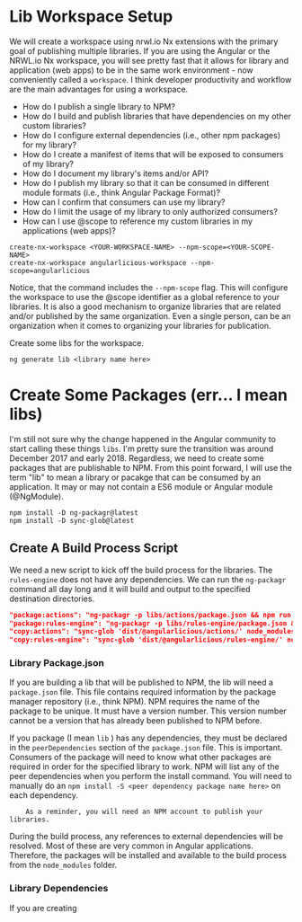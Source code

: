 # Lib Workspace Setup
We will create a workspace using nrwl.io Nx extensions with the primary goal of publishing multiple libraries. If you are using the Angular or the NRWL.io Nx workspace, you will see pretty fast that it allows for library and application (web apps) to be in the same work environment - now conveniently called a ` workspace `. I think developer productivity and workflow are the main advantages for using a workspace. 

* How do I publish a single library to NPM? 
* How do I build and publish libraries that have dependencies on my other custom libraries?
* How do I configure external dependencies (i.e., other npm packages) for my library?
* How do I create a manifest of items that will be exposed to consumers of my library? 
* How do I document my library's items and/or API?
* How do I publish my library so that it can be consumed in different module formats (i.e., think Angular Package Format)?
* How can I confirm that consumers can use my library?
* How do I limit the usage of my library to only authorized consumers?
* How can I use @scope to reference my custom libraries in my applications (web apps)?

```
create-nx-workspace <YOUR-WORKSPACE-NAME> --npm-scope=<YOUR-SCOPE-NAME>
create-nx-workspace angularlicious-workspace --npm-scope=angularlicious
```

Notice, that the command includes the ` --npm-scope ` flag. This will configure the workspace to use the @scope identifier as a global reference to your libraries. It is also a good mechanism to organize libraries that are related and/or published by the same organization. Even a single person, can be an organization when it comes to organizing your libraries for publication. 

Create some libs for the workspace.

```
ng generate lib <library name here>
```

# Create Some Packages (err... I mean libs)
I'm still not sure why the change happened in the Angular community to start calling these things ` libs `. 
I'm pretty sure the transition was around December 2017 and early 2018. Regardless, we need to create some packages that are publishable to NPM. From this point forward, I will use the term "lib" to mean a library or pacakge that can be consumed by an application. It may or may not contain a ES6 module or Angular module (@NgModule). 

```
npm install -D ng-packagr@latest
npm install -D sync-glob@latest
```

## Create A Build Process Script
We need a new script to kick off the build process for the libraries. The ` rules-engine ` does not have any dependencies. We can run the ` ng-packagr ` command all day long and it will build and output to the specified destination directories. 

```json
"package:actions": "ng-packagr -p libs/actions/package.json && npm run copy:actions",
"package:rules-engine": "ng-packagr -p libs/rules-engine/package.json && npm run copy:rules-engine",
"copy:actions": "sync-glob 'dist/@angularlicious/actions/' node_modules/@angularlicious/actions",
"copy:rules-engine": "sync-glob 'dist/@angularlicious/rules-engine/' node_modules/@angularlicious/rules-engine",
```

### Library Package.json
If you are building a lib that will be published to NPM, the lib will need a ` package.json ` file. This file contains required information by the package manager repository (i.e., think NPM). NPM requires the name of the package to be unique. It must have a version number. This version number cannot be a version that has already been published to NPM before. 

If you package (I mean ` lib ` ) has any dependencies, they must be declared in the ` peerDependencies ` section of the ` package.json ` file. This is important. Consumers of the package will need to know what other packages are required in order for the specified library to work. NPM will list any of the peer dependencies when you perform the install command. You will need to manually do an ` npm install -S <peer dependency package name here> ` on each dependency.

        As a reminder, you will need an NPM account to publish your libraries.

During the build process, any references to external dependencies will be resolved. Most of these are very common in Angular applications. Therefore, the packages will be installed and available to the build process from the ` node_modules ` folder. 

### Library Dependencies
If you are creating 